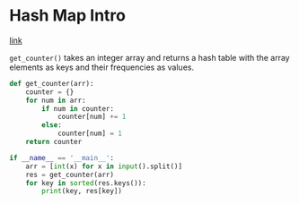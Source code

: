 # Hash Map Intro

[link](https://algo.monster/problems/hashmap_intro)

`get_counter()` takes an integer array and returns a hash table with the array elements as keys and their frequencies as values.

```python
def get_counter(arr):
    counter = {}
    for num in arr:
        if num in counter:
            counter[num] += 1
        else:
            counter[num] = 1
    return counter

if __name__ == '__main__':
    arr = [int(x) for x in input().split()]
    res = get_counter(arr)
    for key in sorted(res.keys()):
        print(key, res[key])
```
